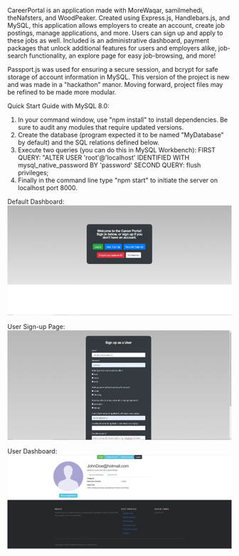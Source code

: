 CareerPortal is an application made with MoreWaqar, samilmehedi, theNafsters, and WoodPeaker. Created using Express.js, Handlebars.js, and MySQL, this application allows employers to create an account, create job postings, manage applications, and more. Users can sign up and apply to these jobs as well. Included is an administrative dashboard, payment packages that unlock additional features for users and employers alike, job-search functionality, an explore page for easy job-browsing, and more!

Passport.js was used for ensuring a secure session, and bcrypt for safe storage of account information in MySQL. This version of the project is new and was made in a "hackathon" manor. Moving forward, project files may be refined to be made more modular.

Quick Start Guide with MySQL 8.0:

1. In your command window, use "npm install" to install dependencies. Be sure to audit any modules that require updated versions.
2. Create the database (program expected it to be named "MyDatabase" by default) and the SQL relations defined below.
3. Execute two queries (you can do this in MySQL Workbench):
   FIRST QUERY:
   "ALTER USER 'root'@'localhost' IDENTIFIED WITH mysql_native_password BY 'password'
   SECOND QUERY:
   flush privileges;
4. Finally in the command line type "npm start" to initiate the server on localhost port 8000.

Default Dashboard:
![Alt text](https://github.com/gregtuc/CareerPortal/blob/master/readmepics/pic_1.PNG?raw=true "Title")

User Sign-up Page:
![Alt text](https://github.com/gregtuc/CareerPortal/blob/master/readmepics/pic_2.PNG?raw=true "Title")

User Dashboard: 
![Alt text](https://github.com/gregtuc/CareerPortal/blob/master/readmepics/pic_3.PNG?raw=true "Title")
